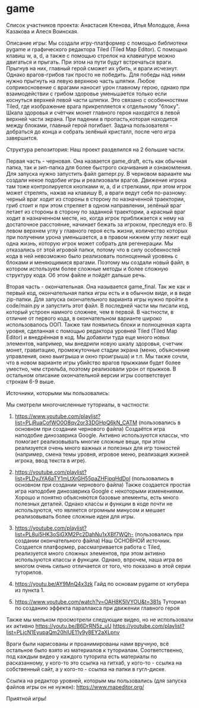 # game

Список участников проекта: Анастасия Кленова, Илья Молодцов, Анна Казакова и Алеся Воинская.

Описание игры:
Мы создали игру-платформер с помощью библиотеки pygame и графического редактора Tiled (Tiled Map Editor).
С помощью клавиш w, a, d, а также с помощью стрелок на клавиатуре можно двигаться и прыгать. При этом на пути будут встречаться враги. Прыгнув на них,
главный герой сможет их убить, и враги исчезнут. Однако врагов-грибов так просто не победить. Для победы над ними нужно прыгнуть на левую верхнюю часть шляпки.
Любое соприкосновение с врагами наносит урон главному герою, однако при взаимодействии с грибом здоровье уменьшается только если коснуться верхней левой части шляпки. Это связано с особенностями Tiled, где изображение врага прикрепляется к отдельному "блоку". Шкала здоровья и счётчик монет главного героя находятся в левой верхней части экрана. При падении в пропасть,которая находится между блоками, главный герой погибает. Задача пользователя - добраться до конца и собрать зелёный кристалл, после чего игра завершится.

Структура репозитория:
Наш проект разделился на 2 большие части. 

Первая часть - черновая. 
Она назвается game_draft, есть как обычная папка, так и зип-папка для более быстрого скачивания и ознакомления. Для запуска нужно запустить файл gamepr.py.
В черновом варианте мы создали некое подобие игры и реализовали врагов. Движение игрока там тоже контролируется кнопками w, a, d и стрелками, при этом игрок может стрелять, нажав на клавишу B, а враги ведут себя по-разному: черный враг ходит из стороны в сторону по назначенной траектории, гриб стоит и при этом стреляет в одном направлении, зелёный враг летает из стороны в сторону по заданной траектории, а красный враг ходит в назначенном месте, но, когда игрок приближается к нему на достаточное расстояние, начинает бежать за игроком, преследуя его. В левом верхнем углу у главного героя есть жизни, количество которых при получении урона уменьшается, а в правом нижнем углу лежит ещё одна жизнь, которую игрок может собрать для регенерации. Мы отказались от этой игровой папки, потому что в силу особенностей кода в ней невозможно было реализовать полноценный уровень с блоками и меняющимися врагами. Поэтому мы создали новый файл, в котором используем более сложные методы и более сложную структуру кода. Об этом файле и пойдёт дальше речь.

Вторая часть - окончательная.
Она называется game_final. Так же как и первый код, окончательная папка игры есть и в обычном виде, и в виде zip-папки. Для запуска окончательного варианта игры нужно пройти в code/main.py и запустить этот файл.
В последней части мы писали код, который устроен намного сложнее, чем в первой. В частности, в отличие от первого кода, в окончательном варианте широко использовалось ООП. Также там появились блоки и полноценная карта уровня, сделанная с помощью редактора уровней Tiled (Tiled Map Editor) и внедрённая в код. Мы добавили туда еще много новых элементов, например, мы внедрили новую шкалу здоровья, счетчик монет, гравитацию, промежуточные стадии экрана (меню, объяснение управления, окно выигрыша и окно проигрыша) и т.п. Мы также сочли, что в новом варианте игры убийство врагов прыжками будет более уместно, чем стрельба, поэтому реализовали урон от прыжков. В остальном описание окончательной версии игры соответствует строкам 6-9 выше.

Источники, которыми мы пользовались:

Мы смотрели многочисленные туториалы, в частности:
1. https://www.youtube.com/playlist?list=PLjRuaCofWO0O8qv2or33DGHpQ6kN_CATM (пользовались в основном при создании чернового файла)
Создаётся игра наподобие динозаврика Google. Активно используются классы, что помогает реализовывать многие сложные вещи, при этом реализуется очень много важных и полезных для игр тонкостей (например, смена темы уровня, игровое меню, реализация жизней игрока, ввод текста в игре).

2. https://youtube.com/playlist?list=PLDyJYA6aTY1mLtXrGH55paZHFjpqHdDol (пользовались в основном при создании чернового файла)
Также создается простая игра наподобие динозаврика Google с некоторыми изменениями. Хорошо и понятно объясняются базовые элементы, есть много полезных деталей. Однако классы и функции в коде почти не используются, что является огромным минусом и мешает реализовывать более сложные идеи для игры.

3. https://youtube.com/playlist?list=PL8ui5HK3oSiGXM2Pc2DahNu1xXBf7WQh- (пользовались при создании окончательного файла)
Наш ОСНОВНОЙ источник. Создается платформер, рассматривается работа с Tiled, реализуется много сложных элементов, при этом активно используются классы и функции. Однако, впрочем, наша игра во многом очень сильно отличается от того, что показано в этой серии туторилов.

4. https://youtu.be/AY9MnQ4x3zk
Гайд по основам pygame от ютубера из пункта 1.

5. https://www.youtube.com/watch?v=OAH8K5lVYOU&t=381s 
Туториал по созданию эффекта параллакса при движении главного героя

Также мы мельком просмотрели следующие видео, но не использовали их активно
https://youtu.be/B6DrRN5z_uU
https://youtube.com/playlist?list=PLjcN1EyupaQm20hlUE11y9y8EY2aXLpnv

Враги были нарисованы и проанимированы нами вручную, всё остальное было взято из материалов к туториалам. Соответственно, под каждым видео у каждого туторила есть материалы по расказанному, у кого-то это ссылка на гитхаб, у кого-то - ссылка на собственный сайт, а у кого-то - ссылка на папки в гугл-диске.

Ссылка на редактор уровней, которым мы пользовались (для запуска файлов игры он не нужен):
https://www.mapeditor.org/

Приятной игры!
